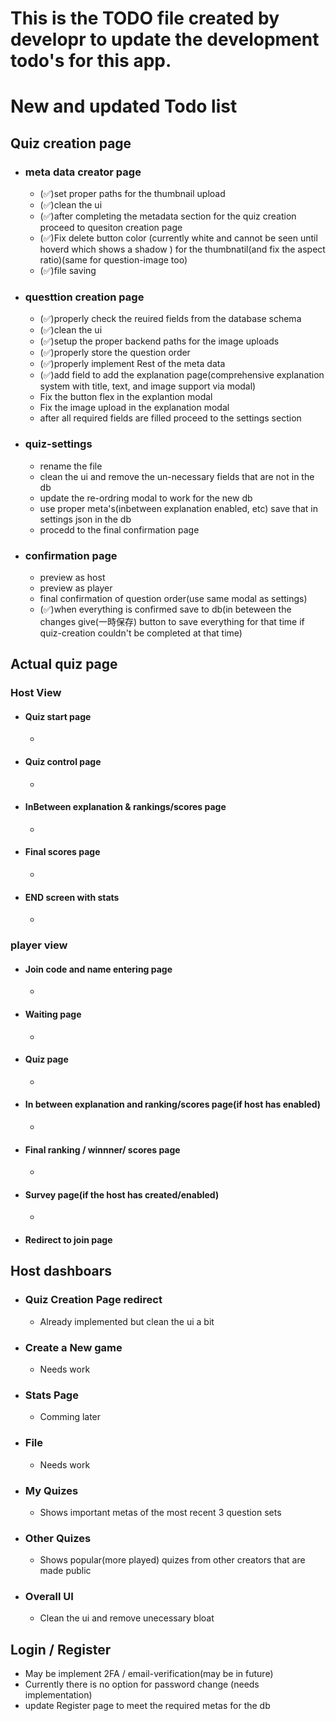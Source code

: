 # This is the TODO file created by developr to update the development todo's for this app.
# New and updated Todo list

## Quiz creation page

- ### meta data creator page
    - (✅)set proper paths for the thumbnail upload
    - (✅)clean the ui
    - (✅)after completing the metadata section for the quiz creation proceed to quesiton creation page
    - (✅)Fix delete button color (currently white and cannot be seen until hoverd which shows a shadow ) for the thumbnatil(and fix the aspect ratio)(same for question-image too)
    - (✅)file saving
- ### questtion creation page
    - (✅)properly check the reuired fields from the database schema 
    - (✅)clean the ui 
    - (✅)setup the proper backend paths for the image uploads
    - (✅)properly store the question order 
    - (✅)properly implement Rest of the meta data
    - (✅)add field to add the explanation page(comprehensive explanation system with title, text, and image support via modal)
    - Fix the button flex in the explantion modal
    - Fix the image upload in the explanation modal
    - after all required fields are filled proceed to the settings section
- ### quiz-settings
    - rename the file
    - clean the ui and remove the un-necessary fields that are not in the db
    - update the re-ordring modal to work for the new db
    - use proper meta's(inbetween explanation enabled, etc) save that in settings json in the db
    - procedd to the final confirmation page
- ### confirmation page
    - preview as host
    - preview as player
    - final confirmation of question order(use same modal as settings)
    - (✅)when everything is confirmed save to db(in beteween the changes give(一時保存) button to save everything for that time if quiz-creation  couldn't be completed at that time)

## Actual quiz page

### Host View
- #### Quiz start page
    - 
- #### Quiz control page
    -  
- #### InBetween explanation & rankings/scores page
    - 
- #### Final scores page
    - 
- #### END screen with stats
    - 
### player view
- #### Join code and name entering page
    - 
- #### Waiting page
    - 
- #### Quiz page
    - 
- #### In between explanation and ranking/scores page(if host has enabled)
    - 
- #### Final ranking / winnner/ scores page
    -  
- #### Survey page(if the host has created/enabled)
    - 
- #### Redirect to join page

## Host dashboars
- ### Quiz Creation Page redirect
    - Already implemented but clean the ui a bit
- ### Create a New game
    - Needs work
- ### Stats Page
    - Comming later
- ### File
    - Needs work
- ### My Quizes
    - Shows important metas of the most recent 3 question sets
- ### Other Quizes
    - Shows popular(more played) quizes from other creators that are made public
- ### Overall UI
    - Clean the ui and remove unecessary bloat

## Login / Register
- May be implement 2FA / email-verification(may be in future)
- Currently there is no option for password change (needs implementation)
- update Register page to meet the required metas for the db